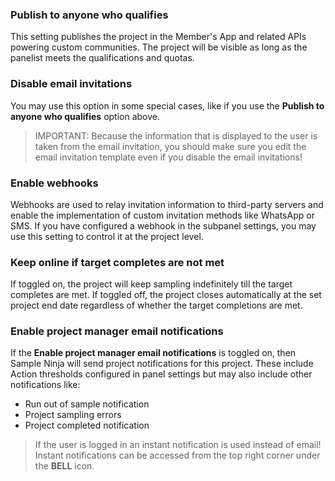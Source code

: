 ### Publish to anyone who qualifies
This setting publishes the project in the Member's App and related APIs powering custom communities. The project will be visible as long as the panelist meets the qualifications and quotas.

### Disable email invitations
You may use this option in some special cases, like if you use the **Publish to anyone who qualifies** option above. 

> IMPORTANT: Because the information that is displayed to the user is taken from the email invitation, you should make sure you edit the email invitation template even if you disable the email invitations!

### Enable webhooks
Webhooks are used to relay invitation information to third-party servers and enable the implementation of custom invitation methods like WhatsApp or SMS. If you have configured a webhook in the subpanel settings, you may use this setting to control it at the project level.

### Keep online if target completes are not met
If toggled on, the project will keep sampling indefinitely till the target completes are met. If toggled off, the project closes automatically at the set project end date regardless of whether the target completions are met.

### Enable project manager email notifications
If the **Enable project manager email notifications** is toggled on, then Sample Ninja will send project notifications for this project. These include Action thresholds configured in panel settings but may also include other notifications like:

- Run out of sample notification
- Project sampling errors
- Project completed notification
 
> If the user is logged in an instant notification is used instead of email! Instant notifications can be accessed from the top right corner under the **BELL** icon.
